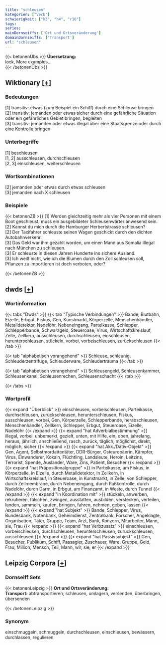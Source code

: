 ```yaml
---
title: "schleusen"
kategorien: ["Verb"]
schwierigkeit: ["k3", "h4", "r16"]
tags:
series:
mainDornseiffs: ['Ort und Ortsveränderung']
domainDornseiffs: ['Transport']
url: "schleusen"
---
```


{{< betonenÜbs >}}
**Übersetzung:**  
lock, More examples...  
{{< /betonenÜbs >}}

## Wiktionary [[+](https://de.wiktionary.org/wiki/schleusen)]

### Bedeutungen
[1] transitiv: etwas (zum Beispiel ein Schiff) durch eine Schleuse bringen  
[2] transitiv: jemanden oder etwas sicher durch eine gefährliche Situation oder ein gefährliches Gebiet bringen, begleiten  
[3] transitiv: jemanden oder etwas illegal über eine Staatsgrenze oder durch eine Kontrolle bringen  

### Unterbegriffe
[1] beschleusen  
[1, 2] ausschleusen, durchschleusen  
[2, 3] einschleusen, weiterschleusen  

### Wortkombinationen
[2] jemanden oder etwas durch etwas schleusen  
[3] jemanden nach X schleusen  

### Beispiele
{{< betonenZB >}}
[1] Werden gleichzeitig mehr als vier Personen mit einem Boot geschleust, muss ein ausgebildeter Schleusenwärter anwesend sein.  
[2] Kannst du mich durch die Hamburger Herbertstrasse schleusen?  
[2] Der Taxifahrer schleuste seinen Wagen geschickt durch den dichten Autobahnverkehr.  
[3] Das Geld war ihm gezahlt worden, um einen Mann aus Somalia illegal nach München zu schleusen.  
[3] Er schleuste in diesen Jahren Hunderte ins sichere Ausland.  
[3] Ich weiß nicht, wie ich die Blumen durch den Zoll schleusen soll, Pflanzen zu importieren ist doch verboten, oder?  

{{< /betonenZB >}}


## dwds [[+](https://www.dwds.de/wb/schleusen)]

### Wortinformation
{{< tabs "Dwds" >}}
{{< tab "Typische Verbindungen" >}}
Bande, Blutbahn, Eizelle, Erbgut, Fiskus, Gen, Kunstmarkt, Körperzelle, Menschenhändler, Metalldetektor, Nadelöhr, Nebeneingang, Parteikasse, Schlepper, Schlepperbande, Schwarzgeld, Steueroase, Virus, Wirtschaftskreislauf, Zelle, Zellkern, ausschleusen, durchschleusen, einschleusen, herunterschleusen, stückeln, vorbei, vorbeischleusen, zurückschleusen
{{< /tab >}}

{{< tab "alphabetisch vorangehend" >}}
Schleuse, schleunig, Schleuderzentrifuge, Schleuderware, Schleudertrauma
{{< /tab >}}

{{< tab "alphabetisch vorangehend" >}}
Schleusengeld, Schleusenkammer, Schleusenkanal, Schleusenrechen, Schleusenschacht
{{< /tab >}}

{{< /tabs >}}

### Wortprofil
{{< expand "Überblick" >}} einschleusen, vorbeischleusen, Parteikasse, durchschleusen, zurückschleusen, herunterschleusen, Fiskus, ausschleusen, vorbei, Gen, Körperzelle, Schlepperbande, herabschleusen, Menschenhändler, Zellkern, Schlepper, Erbgut, Steueroase, Eizelle, Nadelöhr {{< /expand >}}
{{< expand "hat Adverbialbestimmung" >}} illegal, vorbei, unbemerkt, gezielt, unten, mit Hilfe, ein, oben, jahrelang, heraus, jährlich, anschließend, rasch, zurück, täglich, möglichst, direkt, möglich, sicher {{< /expand >}}
{{< expand "hat Akk./Dativ-Objekt" >}} Gen, Agent, Selbstmordattentäter, DDR-Bürger, Osteuropäerin, Kämpfer, Virus, Einwanderer, Kokain, Flüchtling, Landsleute, Heroin, Leitzins, Terrorist, Spende, Ausländer, Ware, Zins, Patient, Besucher {{< /expand >}}
{{< expand "hat Präpositionalgruppe" >}} in Parteikasse, am Fiskus, in Körperzelle, in Eizelle, durch Metalldetektor, in Zellkern, in Wirtschaftskreislauf, in Steueroase, in Kunstmarkt, in Zelle, von Schlepper, durch Zellmembrane, durch Nebeneingang, durch Paßkontrolle, durch Nadelöhr, durch Darm, in Erbgut, am Finanzamt, in Weste, durch Tunnel {{< /expand >}}
{{< expand "in Koordination mit" >}} stückeln, anwerben, rekrutieren, fälschen, zwingen, ausstatten, ausbilden, verstecken, verteilen, landen, sammeln, kaufen, bringen, fahren, nehmen, geben, lassen {{< /expand >}}
{{< expand "hat Subjekt" >}} Bande, Schlepper, Virus, Bundesbank, Notenbank, Geheimdienst, Zentralbank, Forscher, Angeklagte, Organisation, Täter, Gruppe, Team, Arzt, Bank, Konzern, Mitarbeiter, Mann, sie, Frau {{< /expand >}}
{{< expand "hat Verbzusatz" >}} einschleusen, vorbeischleusen, durchschleusen, herunterschleusen, zurückschleusen, ausschleusen {{< /expand >}}
{{< expand "hat Passivsubjekt" >}} Gen, Besucher, Publikum, Schiff, Passagier, Zuschauer, Ware, Gruppe, Geld, Frau, Million, Mensch, Teil, Mann, wir, sie, er {{< /expand >}}

## Leipzig Corpora [[+](https://corpora.uni-leipzig.de/en/res?word=schleusen&corpusId=deu_newscrawl-public_2018)]

### Dornseiff Sets
{{< betonenLeipzig >}}
**Ort und Ortsveränderung:**  
**Transport:** abtransportieren, schleusen, umlagern, versenden, überbringen, übersenden  

{{< /betonenLeipzig >}}

### Synonym
einschmuggeln, schmuggeln, durchschleusen, einschleusen, bewässern, durchlassen, regulieren

